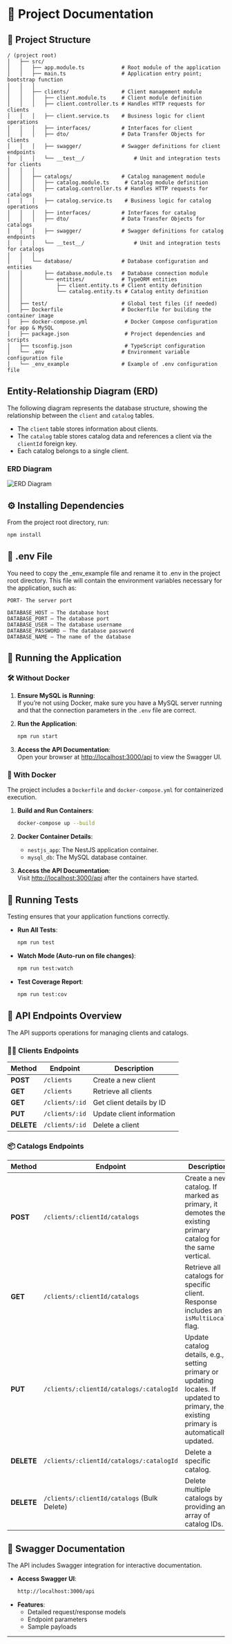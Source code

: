 # 📌 Project Documentation

## 📂 Project Structure
```
/ (project root)
│   ├── src/
│   │   ├── app.module.ts            # Root module of the application
│   │   ├── main.ts                  # Application entry point; bootstrap function
│   │   │
│   │   ├── clients/                 # Client management module
│   │   │   ├── client.module.ts     # Client module definition
│   │   │   ├── client.controller.ts # Handles HTTP requests for clients
│   │   │   ├── client.service.ts    # Business logic for client operations
│   │   │   ├── interfaces/          # Interfaces for client
│   │   │   ├── dto/                 # Data Transfer Objects for clients
│   │   │   ├── swagger/             # Swagger definitions for client endpoints
│   │   │   └── __test__/                # Unit and integration tests for clients
│   │   │
│   │   ├── catalogs/                # Catalog management module
│   │   │   ├── catalog.module.ts     # Catalog module definition
│   │   │   ├── catalog.controller.ts # Handles HTTP requests for catalogs
│   │   │   ├── catalog.service.ts    # Business logic for catalog operations
│   │   │   ├── interfaces/          # Interfaces for catalog
│   │   │   ├── dto/                 # Data Transfer Objects for catalogs
│   │   │   ├── swagger/             # Swagger definitions for catalog endpoints
│   │   │   └── __test__/                # Unit and integration tests for catalogs
│   │   │
│   │   └── database/                # Database configuration and entities
│   │       ├── database.module.ts   # Database connection module
│   │       └── entities/            # TypeORM entities
│   │           ├── client.entity.ts # Client entity definition
│   │           └── catalog.entity.ts # Catalog entity definition
│   │
│   ├── test/                        # Global test files (if needed)
│   ├── Dockerfile                   # Dockerfile for building the container image
│   ├── docker-compose.yml            # Docker Compose configuration for app & MySQL
│   ├── package.json                  # Project dependencies and scripts
│   ├── tsconfig.json                 # TypeScript configuration
│   └── .env                         # Environment variable configuration file
│   └── _env_example                 # Example of .env configuration file
```

## Entity-Relationship Diagram (ERD)

The following diagram represents the database structure, showing the relationship between the `client` and `catalog` tables.

- The `client` table stores information about clients.
- The `catalog` table stores catalog data and references a client via the `clientId` foreign key.
- Each catalog belongs to a single client.

### ERD Diagram

![ERD Diagram](images/ERD.png)


## ⚙️ Installing Dependencies
From the project root directory, run:

```bash
npm install
```
## 🔑 .env File
You need to copy the _env_example file and rename it to .env in the project root directory.
This file will contain the environment variables necessary for the application, such as:
```
PORT- The server port

DATABASE_HOST – The database host
DATABASE_PORT – The database port
DATABASE_USER – The database username
DATABASE_PASSWORD – The database password
DATABASE_NAME – The name of the database
 ```
## 🚀 Running the Application

### 🛠️ Without Docker

1. **Ensure MySQL is Running**:  
   If you’re not using Docker, make sure you have a MySQL server running and that the connection parameters in the `.env` file are correct.

2. **Run the Application**:  
   ```bash
   npm run start
   ```
3. **Access the API Documentation**:  
   Open your browser at [http://localhost:3000/api](http://localhost:3000/api) to view the Swagger UI.

### 🐳 With Docker
The project includes a `Dockerfile` and `docker-compose.yml` for containerized execution.

1. **Build and Run Containers**:  
   ```bash
   docker-compose up --build
   ```

2. **Docker Container Details**:
   - `nestjs_app`: The NestJS application container.
   - `mysql_db`: The MySQL database container.

3. **Access the API Documentation**:  
   Visit [http://localhost:3000/api](http://localhost:3000/api) after the containers have started.

## 🧪 Running Tests
Testing ensures that your application functions correctly.

- **Run All Tests**:
  ```bash
  npm run test
  ```
- **Watch Mode (Auto-run on file changes)**:
  ```bash
  npm run test:watch
  ```
- **Test Coverage Report**:
  ```bash
  npm run test:cov
  ```

## 📌 API Endpoints Overview
The API supports operations for managing clients and catalogs.

### 🧑‍💼 Clients Endpoints
| Method | Endpoint | Description |
|--------|---------|-------------|
| **POST** | `/clients` | Create a new client |
| **GET** | `/clients` | Retrieve all clients |
| **GET** | `/clients/:id` | Get client details by ID |
| **PUT** | `/clients/:id` | Update client information |
| **DELETE** | `/clients/:id` | Delete a client |

### 📦 Catalogs Endpoints
| Method | Endpoint | Description |
|--------|---------|-------------|
| **POST** | `/clients/:clientId/catalogs` | Create a new catalog. If marked as primary, it demotes the existing primary catalog for the same vertical. |
| **GET** | `/clients/:clientId/catalogs` | Retrieve all catalogs for a specific client. Response includes an `isMultiLocale` flag. |
| **PUT** | `/clients/:clientId/catalogs/:catalogId` | Update catalog details, e.g., setting primary or updating locales. If updated to primary, the existing primary is automatically updated. |
| **DELETE** | `/clients/:clientId/catalogs/:catalogId` | Delete a specific catalog. |
| **DELETE** | `/clients/:clientId/catalogs` (Bulk Delete) | Delete multiple catalogs by providing an array of catalog IDs. |

## 📖 Swagger Documentation
The API includes Swagger integration for interactive documentation.

- **Access Swagger UI**:
  ```bash
  http://localhost:3000/api
  ```
- **Features**:
  - Detailed request/response models
  - Endpoint parameters
  - Sample payloads

---